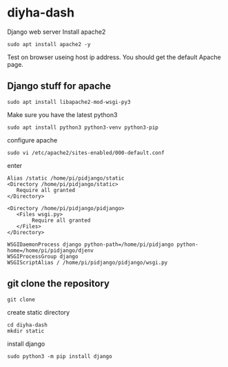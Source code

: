 # diyha-dash
Django web server
Install apache2
```
sudo apt install apache2 -y
```
Test on browser useing host ip address. You should get the default Apache page.

## Django stuff for apache
```
sudo apt install libapache2-mod-wsgi-py3
```
Make sure you have the latest python3
```
sudo apt install python3 python3-venv python3-pip
```
configure apache
```
sudo vi /etc/apache2/sites-enabled/000-default.conf
```
enter 
```
Alias /static /home/pi/pidjango/static
<Directory /home/pi/pidjango/static>
   Require all granted
</Directory>

<Directory /home/pi/pidjango/pidjango>
   <Files wsgi.py>
        Require all granted
   </Files>
</Directory>

WSGIDaemonProcess django python-path=/home/pi/pidjango python-home=/home/pi/pidjango/djenv
WSGIProcessGroup django
WSGIScriptAlias / /home/pi/pidjango/pidjango/wsgi.py
```
## git clone the repository
```
git clone
```
create static directory
```
cd diyha-dash
mkdir static
```
install django
```
sudo python3 -m pip install django
```
